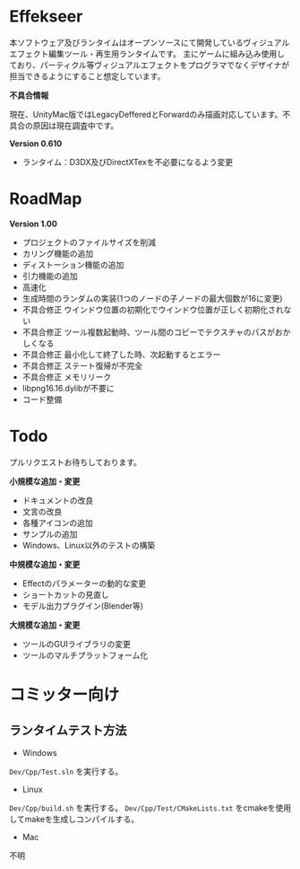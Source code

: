 ﻿Effekseer
=========
本ソフトウェア及びランタイムはオープンソースにて開発しているヴィジュアルエフェクト編集ツール・再生用ランタイムです。
主にゲームに組み込み使用しており、パーティクル等ヴィジュアルエフェクトをプログラマでなくデザイナが担当できるようにすること想定しています。

**不具合情報**

現在、UnityMac版ではLegacyDefferedとForwardのみ描画対応しています。不具合の原因は現在調査中です。

**Version 0.610**
* ランタイム：D3DX及びDirectXTexを不必要になるよう変更

# RoadMap

**Version 1.00**
* プロジェクトのファイルサイズを削減
* カリング機能の追加
* ディストーション機能の追加
* 引力機能の追加
* 高速化
* 生成時間のランダムの実装(1つのノードの子ノードの最大個数が16に変更)
* 不具合修正 ウインドウ位置の初期化でウインドウ位置が正しく初期化されない
* 不具合修正 ツール複数起動時、ツール間のコピーでテクスチャのパスがおかしくなる
* 不具合修正 最小化して終了した時、次起動するとエラー
* 不具合修正 ステート復帰が不完全
* 不具合修正 メモリリーク
* libpng16.16.dylibが不要に
* コード整備

# Todo
プルリクエストお待ちしております。

**小規模な追加・変更**
* ドキュメントの改良
* 文言の改良
* 各種アイコンの追加
* サンプルの追加
* Windows、Linux以外のテストの構築

**中規模な追加・変更**
* Effectのパラメーターの動的な変更
* ショートカットの見直し
* モデル出力プラグイン(Blender等)


**大規模な追加・変更**
* ツールのGUIライブラリの変更
* ツールのマルチプラットフォーム化


# コミッター向け

## ランタイムテスト方法

* Windows

```Dev/Cpp/Test.sln``` を実行する。

* Linux

```Dev/Cpp/build.sh``` を実行する。
```Dev/Cpp/Test/CMakeLists.txt``` をcmakeを使用してmakeを生成しコンパイルする。

* Mac

不明

